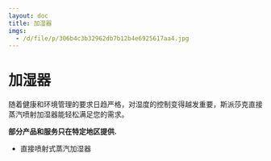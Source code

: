 ```yaml
---
layout: doc
title: 加湿器
imgs:
  - /d/file/p/306b4c3b32962db7b12b4e6925617aa4.jpg
---
```


# 加湿器

随着健康和环境管理的要求日趋严格，对湿度的控制变得越发重要，斯派莎克直接蒸汽喷射加湿器能轻松满足您的需求。

**部分产品和服务只在特定地区提供.**

- 直接喷射式蒸汽加湿器
